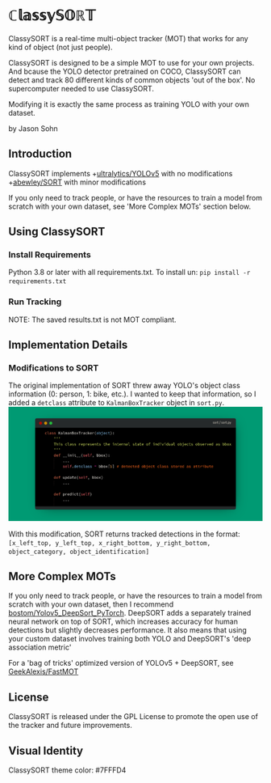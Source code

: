 # ℂ𝕝𝕒𝕤𝕤𝕪𝕊𝕆ℝ𝕋
ClassySORT is a real-time multi-object tracker (MOT) that works for any kind of object (not just people).

ClassySORT is designed to be a simple MOT to use for your own projects. And bcause the YOLO detector pretrained on COCO, ClassySORT can detect and track 80 different kinds of common objects 'out of the box'. No supercomputer needed to use ClassySORT.

Modifying it is exactly the same process as training YOLO with your own dataset.

by Jason Sohn

## Introduction
ClassySORT implements 
+[ultralytics/YOLOv5](https://github.com/ultralytics/yolov5/wiki) with no modifications
+[abewley/SORT](https://github.com/abewley/sort) with minor modifications

If you only need to track people, or have the resources to train a model from scratch with your own dataset, see 'More Complex MOTs' section below.

## Using ClassySORT

### Install Requirements
Python 3.8 or later with all requirements.txt. To install un:
`pip install -r requirements.txt`

### Run Tracking

NOTE: The saved results.txt is not MOT compliant.


## Implementation Details

### Modifications to SORT

The original implementation of SORT threw away YOLO's object class information (0: person, 1: bike, etc.).
I wanted to keep that information, so I added a `detclass` attribute to `KalmanBoxTracker` object in `sort.py`.
![modifications_to_sort_schematic](assets/modded-sort.png)


With this modification, SORT returns tracked detections in the format:
`[x_left_top, y_left_top, x_right_bottom, y_right_bottom, object_category, object_identification]`



## More Complex MOTs
If you only need to track people, or have the resources to train a model from scratch with your own dataset, then I recommend [bostom/Yolov5_DeepSort_PyTorch](https://github.com/mikel-brostrom/Yolov5_DeepSort_Pytorch).
DeepSORT adds a separately trained neural network on top of SORT, which increases accuracy for human detections but slightly decreases performance.
It also means that using your custom dataset involves training both YOLO and DeepSORT's 'deep association metric'

For a 'bag of tricks' optimized version of YOLOv5 + DeepSORT, see [GeekAlexis/FastMOT](https://github.com/GeekAlexis/FastMOT)

## License

ClassySORT is released under the GPL License to promote the open use of the tracker and future improvements.

## Visual Identity
ClassySORT theme color: #7FFFD4
